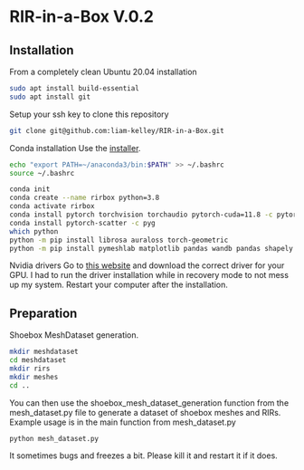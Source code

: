 # RIR-in-a-Box V.0.2

## Installation

From a completely clean Ubuntu 20.04 installation

```bash
sudo apt install build-essential
sudo apt install git
```

Setup your ssh key to clone this repository

```bash
git clone git@github.com:liam-kelley/RIR-in-a-Box.git
```

Conda installation
Use the [installer](https://www.anaconda.com/download/#linux).

```bash
echo "export PATH=~/anaconda3/bin:$PATH" >> ~/.bashrc
source ~/.bashrc
```

```bash
conda init
conda create --name rirbox python=3.8
conda activate rirbox
conda install pytorch torchvision torchaudio pytorch-cuda=11.8 -c pytorch -c nvidia
conda install pytorch-scatter -c pyg
which python
python -m pip install librosa auraloss torch-geometric
python -m pip install pymeshlab matplotlib pandas wandb pandas shapely pyroomacoustics
```

Nvidia drivers
Go to [this website](https://www.nvidia.com/Download/index.aspx?lang=en-us)
and download the correct driver for your GPU.
I had to run the driver installation while in recovery mode to not mess up my system.
Restart your computer after the installation.

## Preparation

Shoebox MeshDataset generation.

```bash
mkdir meshdataset
cd meshdataset
mkdir rirs
mkdir meshes
cd ..
```

You can then use the shoebox_mesh_dataset_generation function from the mesh_dataset.py file to generate a dataset of shoebox meshes and RIRs.
Example usage is in the main function from mesh_dataset.py

```bash
python mesh_dataset.py
```

It sometimes bugs and freezes a bit. Please kill it and restart it if it does.
